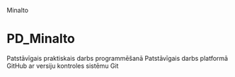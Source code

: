 Minalto
# PD_Minalto
Patstāvīgais praktiskais darbs programmēšanā
Patstāvīgais darbs platformā GitHub ar versiju kontroles sistēmu Git
